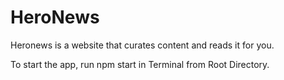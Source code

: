 # HeroNews
Heronews is a website that curates content and reads it for you.

To start the app, run npm start in Terminal from Root Directory.
